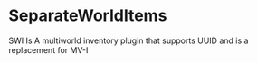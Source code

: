 # SeparateWorldItems
SWI Is A multiworld inventory plugin that supports UUID and is a replacement for MV-I
